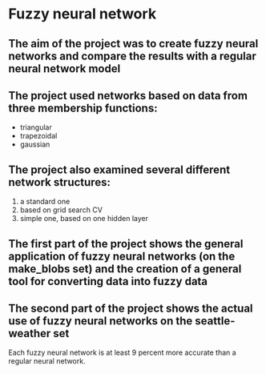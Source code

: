 # Fuzzy neural network

## The aim of the project was to create fuzzy neural networks and compare the results with a regular neural network model

## The project used networks based on data from three membership functions:
+ triangular
+ trapezoidal
+ gaussian

## The project also examined several different network structures: 
1. a standard one
2. based on grid search CV 
3. simple one, based on one hidden layer

## The first part of the project shows the general application of fuzzy neural networks (on the make_blobs set) and the creation of a general tool for converting data into fuzzy data

## The second part of the project shows the actual use of fuzzy neural networks on the seattle-weather set 
Each fuzzy neural network is at least 9 percent more accurate than a regular neural network. 
